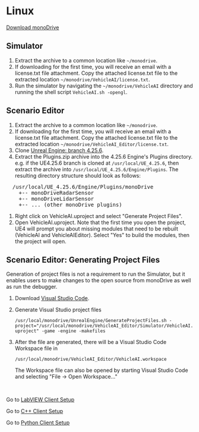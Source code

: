 # Linux

[Download monoDrive](https://www.monodrive.io/register)

## Simulator

1. Extract the archive to a common location like `~/monodrive`.
1. If downloading for the first time, you will receive an email with a license.txt file attachment. Copy the attached license.txt file to the extracted location `~/monodrive/VehicleAI/license.txt`.
1. Run the simulator by navigating the `~/monodrive/VehicleAI` directory and running the shell script `VehicleAI.sh -opengl`.

## Scenario Editor

1. Extract the archive to a common location like `~/monodrive`.
1. If downloading for the first time, you will receive an email with a license.txt file attachment. Copy the attached license.txt file to the extracted location `~/monodrive/VehicleAI_Editor/license.txt`.
1. Clone [Unreal Engine: branch 4.25.6](https://www.unrealengine.com/en-US/).
1. Extract the Plugins.zip archive into the 4.25.6 Engine's Plugins directory. e.g. if the UE4.25.6 branch is cloned at `/usr/local/UE_4.25.6`, then extract the archive into `/usr/local/UE_4.25.6/Engine/Plugins`. The resulting directory structure should look as follows:
<pre>
  /usr/local/UE_4.25.6/Engine/Plugins/monoDrive
    +-- monoDriveRadarSensor
    +-- monoDriveLidarSensor
    +-- ... (other monoDrive plugins)
</pre>
1. Right click on VehicleAI.uproject and select "Generate Project Files".
1. Open VehicleAI.uproject. Note that the first time you open the project, UE4 will prompt you about missing modules that need to be rebuilt (VehicleAI and VehicleAIEditor). Select "Yes" to build the modules, then the project will open.


## Scenario Editor: Generating Project Files

Generation of project files is not a requirement to run the Simulator, but it enables users to make changes to the open source from monoDrive as well as run the debugger.

1. Download [Visual Studio Code](https://code.visualstudio.com/).

1. Generate Visual Studio project files

    `/usr/local/monodrive/UnrealEngine/GenerateProjectFiles.sh -project="/usr/local/monodrive/VehicleAI_Editor/Simulator/VehicleAI.uproject" -game -engine -makefiles`

1. After the file are generated, there will be a Visual Studio Code Workspace file in 

    `/usr/local/monodrive/VehicleAI_Editor/VehicleAI.workspace`

    The Workspace file can also be opened by starting Visual Studio Code and selecting "File -> Open Workspace..."

<p>&nbsp;</p>

  Go to [LabVIEW Client Setup](../../LV_client/quick_start/LabVIEW_client_quick_start.md)
  
  Go to [C++ Client Setup](../../cpp_client/cpp_quick_start.md)

  Go to [Python Client Setup](../../python_client/quick_start.md)

<p>&nbsp;</p>